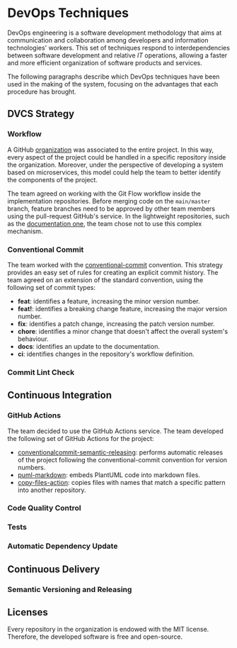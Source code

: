 # DevOps Techniques

DevOps engineering is a software development methodology that aims at communication and collaboration among developers 
and information technologies' workers. This set of techniques respond to interdependencies between software development and
relative *IT* operations, allowing a faster and more efficient organization of software products and services.

The following paragraphs describe which DevOps techniques have been used in the making of the system, focusing on the 
advantages that each procedure has brought.

## DVCS Strategy
### Workflow
A GitHub [organization](https://github.com/SmartWasteCollection) was associated to the entire project. In this way, every aspect of the project could be handled in a specific repository inside the organization. Moreover, under the perspective of developing a system based on microservices, this model could help the team to better identify the components of the project. 

The team agreed on working with the Git Flow workflow inside the implementation repositories. Before merging code on the ```main/master``` branch, feature branches need to be approved by other team members using the pull-request GitHub's service. In the lightweight repositories, such as the [documentation one](https://github.com/SmartWasteCollection/documentation), the team chose not to use this complex mechanism. 

### Conventional Commit
The team worked with the [conventional-commit](https://www.conventionalcommits.org/en/v1.0.0/) convention. This strategy provides an easy set of rules for creating an explicit commit history. The team agreed on an extension of the standard convention, using the following set of commit types:

* **feat**: identifies a feature, increasing the minor version number.
* **feat!**: identifies a breaking change feature, increasing the major version number.
* **fix**: identifies a patch change, increasing the patch version number.
* **chore**: identifies a minor change that doesn't affect the overall system's behaviour. 
* **docs**: identifies an update to the documentation.
* **ci**: identifies changes in the repository's workflow definition.

### Commit Lint Check

## Continuous Integration
### GitHub Actions
The team decided to use the GitHub Actions service. The team developed the following set of GitHub Actions for the project:

* [conventionalcommit-semantic-releasing](https://github.com/anitvam/conventionalcommit-semantic-releasing): performs automatic releases of the project following the conventional-commit convention for version numbers.
* [puml-markdown](https://github.com/alessandro-marcantoni/puml-markdown): embeds PlantUML code into markdown files.
* [copy-files-action](https://github.com/SimoneRomagnoli/copy-files-action): copies files with names that match a specific pattern into another repository.

### Code Quality Control
### Tests
### Automatic Dependency Update

## Continuous Delivery
### Semantic Versioning and Releasing

## Licenses
Every repository in the organization is endowed with the MIT license. Therefore, the developed software is free and open-source.
